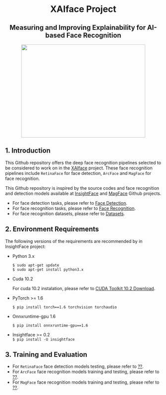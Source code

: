   <h1 align="center"> XAIface Project </h1>

<h2 align="center"> 
 Measuring and Improving Explainability for AI-based Face Recognition 
</h2>

<p align="center">
<img src="https://user-images.githubusercontent.com/95922984/145866931-26f50ad1-ce10-467e-85d5-8983de00300d.png" width="400" height="300">
</p>

## 1. Introduction
This Github repository offers the deep face recognition pipelines selected to be considered to work on in the [XAIface](https://www.linkedin.com/in/chistera-xaiface-6a3478219/?originalSubdomain=fr) project. These face recognition pipelines include `RetinaFace`  for face detection, `ArcFace`  and `MagFace` for face recognition.

This Github repository is inspired by the source codes and face recognition and detection models available at [InsightFace](https://github.com/deepinsight/insightface) and [MagFace](https://github.com/IrvingMeng/MagFace) Github projects.

- For face detection tasks, please refer to [Face Detection](https://github.com/Naima-Bou/XAIface_Face_Recognition_Pipelines/tree/main/Face_Detection).
- For face recognition tasks, please refer to [Face Recognition](https://github.com/Naima-Bou/XAIface_Face_Recognition_Pipelines/tree/main/Face_Recognition).
- For face recognition datasets, please refer to [Datasets](https://github.com/Naima-Bou/XAIface_Face_Recognition_Pipelines/tree/main/Datasets).


## 2. Environment Requirements

The following versions of the requirements are recommended by in InsightFace project:

- Python 3.x

     `$ sudo apt-get update` \
     `$ sudo apt-get install python3.x`
     
- Cuda 10.2 

  For cuda 10.2 instalation, please refer to [CUDA Toolkit 10.2 Download](https://developer.nvidia.com/cuda-10.2-download-archive). 
- PyTorch >= 1.6

     `$ pip install torch==1.6 torchvision torchaudio`

- Onnxruntime-gpu 1.6 
 
     `$ pip install onnxruntime-gpu==1.6`

- Insightface >= 0.2  
     `$ pip install -U insightface`
     

## 3. Training and Evaluation 
- For `RetinaFace` face detection models testing, please refer to [??](https://developer.nvidia.com/cuda-10.2-download-archive). 
- For `ArcFace` face recognition models training and testing, please refer to [??](https://developer.nvidia.com/cuda-10.2-download-archive). 
- For `MagFace` face recognition models training and testing, please refer to [??](https://developer.nvidia.com/cuda-10.2-download-archive). 
